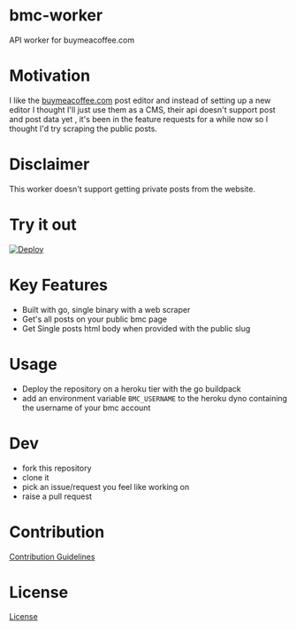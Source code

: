 # bmc-worker

API worker for buymeacoffee.com

# Motivation
I like the [buymeacoffee.com](https://www.buymeacoffee.com/barelyhuman) post editor and instead of setting up a new editor I thought I'll just use them as a CMS, their api doesn't support post and post data yet , it's been in the feature requests for a while now so I thought I'd try scraping the public posts.

# Disclaimer 
This worker doesn't support getting private posts from the website.

# Try it out

[![Deploy](https://www.herokucdn.com/deploy/button.svg)](https://heroku.com/deploy)

# Key Features
- Built with go, single binary with a web scraper
- Get's all posts on your public bmc page 
- Get Single posts html body when provided with the public slug

# Usage 
- Deploy the repository on a heroku tier with the go buildpack
- add an environment variable `BMC_USERNAME` to the heroku dyno containing the username of your bmc account


# Dev 
- fork this repository 
- clone it
- pick an issue/request you feel like working on
- raise a pull request

# Contribution 
[Contribution Guidelines](CONTRIBUTING.md)

# License
[License](LICENSE)

